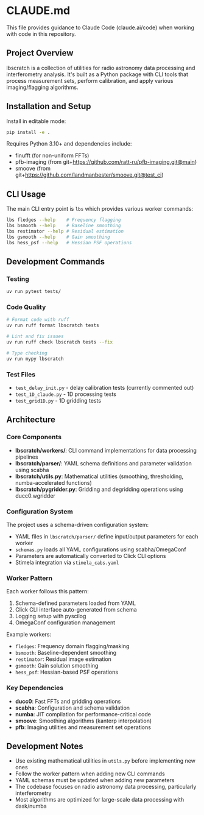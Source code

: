 # CLAUDE.md

This file provides guidance to Claude Code (claude.ai/code) when working with code in this repository.

## Project Overview

lbscratch is a collection of utilities for radio astronomy data processing and interferometry analysis. It's built as a Python package with CLI tools that process measurement sets, perform calibration, and apply various imaging/flagging algorithms.

## Installation and Setup

Install in editable mode:
```bash
pip install -e .
```

Requires Python 3.10+ and dependencies include:
- finufft (for non-uniform FFTs)
- pfb-imaging (from git+https://github.com/ratt-ru/pfb-imaging.git@main)
- smoove (from git+https://github.com/landmanbester/smoove.git@test_ci)

## CLI Usage

The main CLI entry point is `lbs` which provides various worker commands:

```bash
lbs fledges --help    # Frequency flagging
lbs bsmooth --help    # Baseline smoothing
lbs restimator --help # Residual estimation
lbs gsmooth --help    # Gain smoothing
lbs hess_psf --help   # Hessian PSF operations
```

## Development Commands

### Testing
```bash
uv run pytest tests/
```

### Code Quality
```bash
# Format code with ruff
uv run ruff format lbscratch tests

# Lint and fix issues
uv run ruff check lbscratch tests --fix

# Type checking
uv run mypy lbscratch
```

### Test Files
- `test_delay_init.py` - delay calibration tests (currently commented out)
- `test_1D_claude.py` - 1D processing tests
- `test_grid1D.py` - 1D gridding tests

## Architecture

### Core Components

- **lbscratch/workers/**: CLI command implementations for data processing pipelines
- **lbscratch/parser/**: YAML schema definitions and parameter validation using scabha
- **lbscratch/utils.py**: Mathematical utilities (smoothing, thresholding, numba-accelerated functions)
- **lbscratch/pygridder.py**: Gridding and degridding operations using ducc0.wgridder

### Configuration System

The project uses a schema-driven configuration system:
- YAML files in `lbscratch/parser/` define input/output parameters for each worker
- `schemas.py` loads all YAML configurations using scabha/OmegaConf
- Parameters are automatically converted to Click CLI options
- Stimela integration via `stimela_cabs.yaml`

### Worker Pattern

Each worker follows this pattern:
1. Schema-defined parameters loaded from YAML
2. Click CLI interface auto-generated from schema
3. Logging setup with pyscilog
4. OmegaConf configuration management

Example workers:
- `fledges`: Frequency domain flagging/masking
- `bsmooth`: Baseline-dependent smoothing
- `restimator`: Residual image estimation
- `gsmooth`: Gain solution smoothing
- `hess_psf`: Hessian-based PSF operations

### Key Dependencies

- **ducc0**: Fast FFTs and gridding operations
- **scabha**: Configuration and schema validation
- **numba**: JIT compilation for performance-critical code
- **smoove**: Smoothing algorithms (kanterp interpolation)
- **pfb**: Imaging utilities and measurement set operations

## Development Notes

- Use existing mathematical utilities in `utils.py` before implementing new ones
- Follow the worker pattern when adding new CLI commands
- YAML schemas must be updated when adding new parameters
- The codebase focuses on radio astronomy data processing, particularly interferometry
- Most algorithms are optimized for large-scale data processing with dask/numba